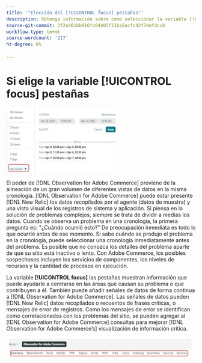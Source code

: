 ```yaml
---
title: '"Elección del [!UICONTROL focus] pestañas"'
description: Obtenga información sobre cómo seleccionar la variable [!UICONTROL focus] para observar las áreas que causan problemas.
source-git-commit: 3f2a401bb916fc04405f21ba2acfc42f7defdccb
workflow-type: tm+mt
source-wordcount: '217'
ht-degree: 0%

---
```


# Si elige la variable [!UICONTROL focus] pestañas

![Elija las pestañas de enfoque](../../assets/tools/observation-for-adobe-commerce/choosing-the-focus-tabs-1.jpg)

El poder de [!DNL Observation for Adobe Commerce] proviene de la alineación de un gran volumen de diferentes vistas de datos en la misma cronología. [!DNL Observation for Adobe Commerce] puede estar presente [!DNL New Relic] los datos recopilados por el agente (datos de muestra) y una vista visual de los registros de sistema y aplicación. Si piensa en la solución de problemas complejos, siempre se trata de dividir a medias los datos. Cuando se observa un problema en una cronología, la primera pregunta es: &quot;¿Cuándo ocurrió esto?&quot; De preocupación inmediata es todo lo que ocurrió antes de ese momento. Si sabe cuándo se produjo el problema en la cronología, puede seleccionar una cronología inmediatamente antes del problema. Es posible que no conozca los detalles del problema aparte de que su sitio está inactivo o lento. Con Adobe Commerce, los posibles sospechosos incluyen los servicios de componentes, los niveles de recursos y la cantidad de procesos en ejecución.

La variable **[!UICONTROL focus]** las pestañas muestran información que puede ayudarle a centrarse en las áreas que causan su problema o que contribuyen a él. También puede añadir señales de datos de forma continua a [!DNL Observation for Adobe Commerce]. Las señales de datos pueden [!DNL New Relic] datos recopilados o recuentos de frases críticas, o mensajes de error de registros. Como los mensajes de error se identifican como correlacionados con los problemas del sitio, se pueden agregar al [!DNL Observation for Adobe Commerce] consultas para mejorar [!DNL Observation for Adobe Commerce’s] visualización de información crítica.

![Elija las pestañas de enfoque](../../assets/tools/observation-for-adobe-commerce/choosing-the-focus-tabs-2.jpeg)
